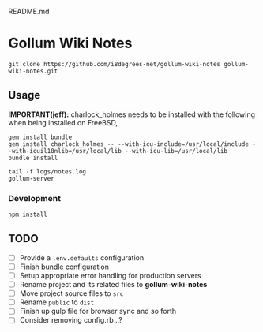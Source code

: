 README.md

# Gollum Wiki Notes

    git clone https://github.com/i8degrees-net/gollum-wiki-notes gollum-wiki-notes.git

## Usage

**IMPORTANT(jeff):** charlock_holmes needs to be installed with the following
when being installed on FreeBSD,

    gem install bundle
    gem install charlock_holmes -- --with-icu-include=/usr/local/include --with-icuil18nlib=/usr/local/lib --with-icu-lib=/usr/local/lib
    bundle install

    tail -f logs/notes.log
    gollum-server

### Development

    npm install

## TODO

- [ ] Provide a ```.env.defaults``` configuration
- [ ] Finish [bundle](http://bundler.io/v1.13/man/bundle.1.html) configuration
- [ ] Setup appropriate error handling for production servers
- [ ] Rename project and its related files to **gollum-wiki-notes**
- [ ] Move project source files to ```src```
- [ ] Rename ```public``` to ```dist```
- [ ] Finish up gulp file for browser sync and so forth
- [ ] Consider removing config.rb ..?
